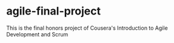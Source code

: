 # agile-final-project
This is the final honors project of Cousera's Introduction to Agile Development and Scrum
